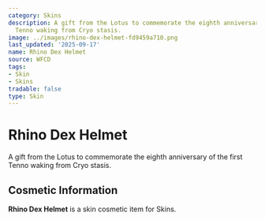 ```yaml
---
category: Skins
description: A gift from the Lotus to commemorate the eighth anniversary of the first
  Tenno waking from Cryo stasis.
image: ../images/rhino-dex-helmet-fd9459a710.png
last_updated: '2025-09-17'
name: Rhino Dex Helmet
source: WFCD
tags:
- Skin
- Skins
tradable: false
type: Skin
---
```


# Rhino Dex Helmet

A gift from the Lotus to commemorate the eighth anniversary of the first Tenno waking from Cryo stasis.

## Cosmetic Information

**Rhino Dex Helmet** is a skin cosmetic item for Skins.

